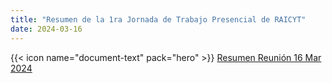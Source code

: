 ```yaml
---
title: "Resumen de la 1ra Jornada de Trabajo Presencial de RAICYT"
date: 2024-03-16
---
```



{{< icon name="document-text" pack="hero" >}} [Resumen Reunión 16 Mar 2024](Resumen1Jornadapresencial.pdf)

